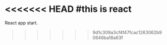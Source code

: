<<<<<<< HEAD
#this is react
=======
React app start.
>>>>>>> 9d1c309a3cf4f47fcac1263062b90646ba18a63f
